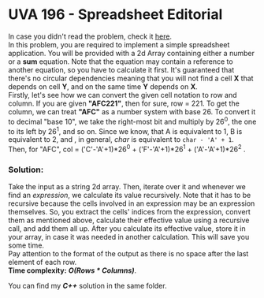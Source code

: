 # UVA 196 - Spreadsheet Editorial

In case you didn't read the problem, check it [here](https://onlinejudge.org/index.php?option=com_onlinejudge&Itemid=8&page=show_problem&problem=132).  
In this problem, you are required to implement a simple spreadsheet application. You will be provided with a 2d Array containing either a number or a **sum** equation. Note that the equation may contain a reference to another equation, so you have to calculate it first. It's guaranteed that there's no circular dependencies meaning that you will not find a cell **X** that depends on cell **Y**, and on the same time **Y** depends on **X**.  
Firstly, let's see how we can convert the given cell notation to row and column. If you are given **"AFC221"**, then for sure, row = 221. To get the column, we can treat **"AFC"** as a number system with base 26. To convert it to decimal "base 10", we take the right-most bit and multiply by 26<sup>0</sup>, the one to its left by 26<sup>1</sup>, and so on. Since we know, that A is equivalent to 1, B is equivalent to 2, and , in general, *char* is equivalent to 
``` char - 'A' + 1 ```.  
Then, for "AFC", col = ('C'-'A'+1)\*26<sup>0</sup> + ('F'-'A'+1)\*26<sup>1</sup> + ('A'-'A'+1)*26<sup>2</sup> .  

### Solution:
  Take the input as a string 2d array. Then, iterate over it and whenever we find an *expression*, we calculate its value recursively. Note that it has to be recursive because the cells involved in an expression may be an expression themselves. So, you extract the cells' indices from the expression, convert them as mentioned above, calculate their effective value using a recursive call, and add them all up. After you calculate its effective value, store it in your array, in case it was needed in another calculation. This will save you some time.  
  Pay attention to the format of the output as there is no space after the last element of each row.  
  **Time complexity:**  ***O(Rows \* Columns)***.  
  
  You can find my ***C++*** solution in the same folder.
  
 

